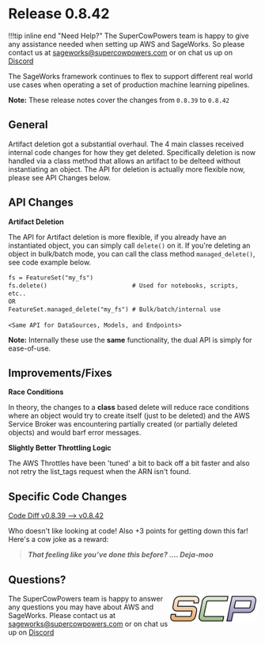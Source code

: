 # Release 0.8.42

!!!tip inline end "Need Help?"
    The SuperCowPowers team is happy to give any assistance needed when setting up AWS and SageWorks. So please contact us at [sageworks@supercowpowers.com](mailto:sageworks@supercowpowers.com) or on chat us up on [Discord](https://discord.gg/WHAJuz8sw8) 

The SageWorks framework continues to flex to support different real world use cases when operating a set of production machine learning pipelines.

**Note:** These release notes cover the changes from `0.8.39` to `0.8.42`


## General
Artifact deletion got a substantial overhaul. The 4 main classes received internal code changes for how they get deleted. Specifically deletion is now handled via a class method that allows an artifact to be delteed without instantiating an object. The API for deletion is actually more flexible now, please see API Changes below.

## API Changes
**Artifact Deletion**

The API for Artifact deletion is more flexible, if you already have an instantiated object, you can simply call `delete()` on it. If you're deleting an object in bulk/batch mode, you can call the class method `managed_delete()`, see code example below.

```
fs = FeatureSet("my_fs")
fs.delete()                        # Used for notebooks, scripts, etc.. 
OR
FeatureSet.managed_delete("my_fs") # Bulk/batch/internal use

<Same API for DataSources, Models, and Endpoints>
```
**Note:** Internally these use the **same** functionality, the dual API is simply for ease-of-use.

	
## Improvements/Fixes
**Race Conditions**

In theory, the changes to a **class** based delete will reduce race conditions where an object would try to create itself (just to be deleted) and the AWS Service Broker was encountering partially created (or partially deleted objects) and would barf error messages.

**Slightly Better Throttling Logic**

The AWS Throttles have been 'tuned' a bit to back off a bit faster and also not retry the list_tags request when the ARN isn't found.

## Specific Code Changes
 
<a href="https://github.com/supercowpowers/sageworks/compare/v0.8.39...v0.8.42" target="_blank">Code Diff v0.8.39 --> v0.8.42</a> 

Who doesn't like looking at code! Also +3 points for getting down this far! Here's a cow joke as a reward:

> ***That feeling like you’ve done this before?
      .... Deja-moo***

## Questions?
<img align="right" src="../../images/scp.png" width="180">

The SuperCowPowers team is happy to answer any questions you may have about AWS and SageWorks. Please contact us at [sageworks@supercowpowers.com](mailto:sageworks@supercowpowers.com) or on chat us up on [Discord](https://discord.gg/WHAJuz8sw8) 


